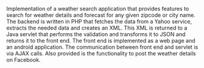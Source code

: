 Implementation of a weather search application that provides features to search for weather details and forecast for any given zipcode or city name. The backend is written in PHP that fetches the data from a Yahoo service, extracts the needed data and creates an XML. This XML is returned to a Java servlet that performs the validation and transforms it to JSON and returns it to the front end. The front end is implemented as a web page and an android application. The communication between front end and servlet is via AJAX calls. Also provided is the functionality to post the weather details on Facebook.
